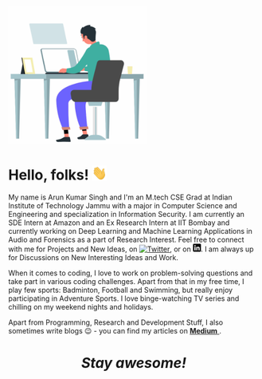 [<img src="https://github.com/arun-kmr-singh/arun-kmr-singh.github.io/blob/master/assets/Coolstuff/animation.gif" width="55%" height="auto">](https://arun-kmr-singh.github.io/)
# Hello, folks! <img src="https://github.com/arun-kmr-singh/arun-kmr-singh.github.io/blob/master/assets/Coolstuff/wave.gif" width="30px">

My name is Arun Kumar Singh and I'm an M.tech CSE Grad at Indian Institute of Technology Jammu with a major in Computer Science and Engineering and specialization in Information Security. I am currently an SDE Intern at Amazon and an Ex Research Intern at IIT Bombay and currently working on Deep Learning and Machine Learning Applications in Audio and Forensics as a part of Research Interest. Feel free to connect with me for Projects and New Ideas, on [![Twitter](http://i.imgur.com/wWzX9uB.png)](https://twitter.com/arun_kmr_singh), or on [![LinkedIn](https://github.com/arun-kmr-singh/arun-kmr-singh.github.io/blob/master/assets/Coolstuff/linkedin-3-16.png)](https://www.linkedin.com/in/arun-kmr-singh/). I am always up for Discussions on New Interesting Ideas and Work. 

When it comes to coding, I love to work on problem-solving questions and take part in various coding challenges. Apart from that in my free time, I play few sports: Badminton, Football and Swimming, but really enjoy participating in Adventure Sports. I love binge-watching TV series and chilling on my weekend nights and holidays.

Apart from Programming, Research and Development Stuff, I also sometimes write blogs :wink: - you can find my articles on [**Medium** ](https://medium.com/@singh.kmr.arun).

<h1 align='center'><i>Stay awesome!</i></h1>
